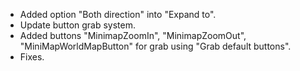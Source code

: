 * Added option "Both direction" into "Expand to".
* Update button grab system.
* Added buttons "MinimapZoomIn", "MinimapZoomOut", "MiniMapWorldMapButton" for grab using "Grab default buttons".
* Fixes.